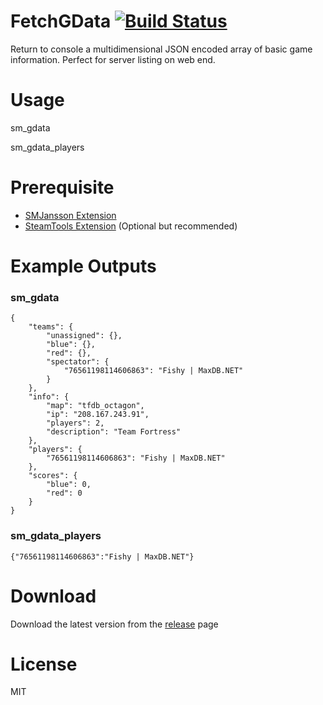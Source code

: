 # FetchGData [![Build Status](https://travis-ci.org/RumbleFrog/FetchGData.svg?branch=master)](https://travis-ci.org/RumbleFrog/FetchGData)
Return to console a multidimensional JSON encoded array of basic game information. Perfect for server listing on web end.

# Usage
sm_gdata

sm_gdata_players

# Prerequisite

- [SMJansson Extension](https://forums.alliedmods.net/showthread.php?t=184604)
- [SteamTools Extension](https://builds.limetech.io/?p=steamtools) (Optional but recommended)

# Example Outputs

### sm_gdata

```
{
    "teams": {
        "unassigned": {},
        "blue": {},
        "red": {},
        "spectator": {
            "76561198114606863": "Fishy | MaxDB.NET"
        }
    },
    "info": {
        "map": "tfdb_octagon",
        "ip": "208.167.243.91",
        "players": 2,
        "description": "Team Fortress"
    },
    "players": {
        "76561198114606863": "Fishy | MaxDB.NET"
    },
    "scores": {
        "blue": 0,
        "red": 0
    }
}
```

### sm_gdata_players

```
{"76561198114606863":"Fishy | MaxDB.NET"}
```


# Download 

Download the latest version from the [release](https://github.com/RumbleFrog/FetchGData/releases) page

# License

MIT
